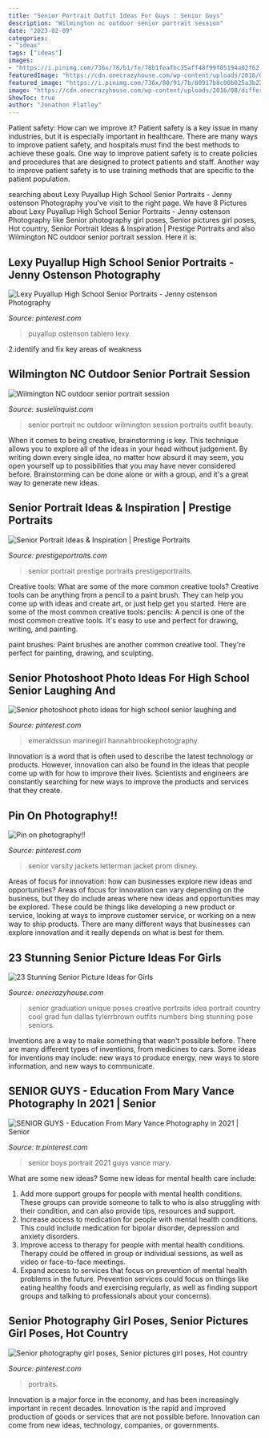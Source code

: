 ```yaml
---
title: "Senior Portrait Outfit Ideas For Guys : Senior Guys"
description: "Wilmington nc outdoor senior portrait session"
date: "2023-02-09"
categories:
- "ideas"
tags: ["ideas"]
images:
- "https://i.pinimg.com/736x/78/b1/fe/78b1feafbc35aff48f99f05194a02f62.jpg"
featuredImage: "https://cdn.onecrazyhouse.com/wp-content/uploads/2016/08/different-poses-with-year-numbers.jpg"
featured_image: "https://i.pinimg.com/736x/80/91/7b/80917b8c00b025a3b22afc6305147a85--senior-pictures-photography.jpg"
image: "https://cdn.onecrazyhouse.com/wp-content/uploads/2016/08/different-poses-with-year-numbers.jpg"
ShowToc: true
author: "Jonathon Flatley"
---
```



Patient safety: How can we improve it?
Patient safety is a key issue in many industries, but it is especially important in healthcare. There are many ways to improve patient safety, and hospitals must find the best methods to achieve these goals. One way to improve patient safety is to create policies and procedures that are designed to protect patients and staff. Another way to improve patient safety is to use training methods that are specific to the patient population.

	

		
searching about Lexy Puyallup High School Senior Portraits - Jenny ostenson Photography you've visit to the right page. We have 8 Pictures about Lexy Puyallup High School Senior Portraits - Jenny ostenson Photography like Senior photography girl poses, Senior pictures girl poses, Hot country, Senior Portrait Ideas &amp; Inspiration | Prestige Portraits and also Wilmington NC outdoor senior portrait session. Here it is:
		
    
## Lexy Puyallup High School Senior Portraits - Jenny Ostenson Photography

<img loading=lazy src="https://i.pinimg.com/736x/f5/d3/b1/f5d3b1e9198daf92f4a34ae7581a43e2.jpg" onerror="this.onerror=null;this.src='https://tse1.mm.bing.net/th?id=OIP.f6ctvbi0XpXC-tK4O9uFjgHaLF&amp;pid=15.1';" alt="Lexy Puyallup High School Senior Portraits - Jenny ostenson Photography">

_Source: pinterest.com_

>puyallup ostenson tablero lexy. 

	

2.identify and fix key areas of weakness 

    
## Wilmington NC Outdoor Senior Portrait Session

<img loading=lazy src="http://susielinquist.com/wp-content/uploads/2015/09/0003wilmington-nc-senior-pictures.jpg" onerror="this.onerror=null;this.src='https://tse4.mm.bing.net/th?id=OIP.y4rN2JryHbte8seJ16kaYQHaLG&amp;pid=15.1';" alt="Wilmington NC outdoor senior portrait session">

_Source: susielinquist.com_

>senior portrait nc outdoor wilmington session portraits outfit beauty. 

	

When it comes to being creative, brainstorming is key. This technique allows you to explore all of the ideas in your head without judgement. By writing down every single idea, no matter how absurd it may seem, you open yourself up to possibilities that you may have never considered before. Brainstorming can be done alone or with a group, and it's a great way to generate new ideas.

    
## Senior Portrait Ideas &amp; Inspiration | Prestige Portraits

<img loading=lazy src="https://prestigeportraits.com/wp-content/themes/prestige/assets/build/images/galleries/gallery-2/gallery-image-5.jpg" onerror="this.onerror=null;this.src='https://tse3.mm.bing.net/th?id=OIP.821f5QoOCO9wp97j2fdPIgHaLG&amp;pid=15.1';" alt="Senior Portrait Ideas &amp; Inspiration | Prestige Portraits">

_Source: prestigeportraits.com_

>senior portrait prestige portraits prestigeportraits. 

	

Creative tools: What are some of the more common creative tools?
Creative tools can be anything from a pencil to a paint brush. They can help you come up with ideas and create art, or just help get you started. Here are some of the most common creative tools:
pencils: A pencil is one of the most common creative tools. It's easy to use and perfect for drawing, writing, and painting.

paint brushes: Paint brushes are another common creative tool. They're perfect for painting, drawing, and sculpting.

    
## Senior Photoshoot Photo Ideas For High School Senior Laughing And

<img loading=lazy src="https://i.pinimg.com/originals/52/75/55/527555697d014127347a15d3dd5073ab.jpg" onerror="this.onerror=null;this.src='https://tse2.mm.bing.net/th?id=OIP.OZ9rS6XBDQ7cjQkxr0baNgHaLG&amp;pid=15.1';" alt="Senior photoshoot photo ideas for high school senior laughing and">

_Source: pinterest.com_

>emeraldssun marinegirl hannahbrookephotography. 

	

Innovation is a word that is often used to describe the latest technology or products. However, innovation can also be found in the ideas that people come up with for how to improve their lives. Scientists and engineers are constantly searching for new ways to improve the products and services that they create.

    
## Pin On Photography!!

<img loading=lazy src="https://i.pinimg.com/736x/80/91/7b/80917b8c00b025a3b22afc6305147a85--senior-pictures-photography.jpg" onerror="this.onerror=null;this.src='https://tse4.mm.bing.net/th?id=OIP.7c3ZI9UJsLs9B0qCniCwKwC7Es&amp;pid=15.1';" alt="Pin on photography!!">

_Source: pinterest.com_

>senior varsity jackets letterman jacket prom disney. 

	

Areas of focus for innovation: how can businesses explore new ideas and opportunities?
Areas of focus for innovation can vary depending on the business, but they do include areas where new ideas and opportunities may be explored. These could be things like developing a new product or service, looking at ways to improve customer service, or working on a new way to ship products. There are many different ways that businesses can explore innovation and it really depends on what is best for them.

    
## 23 Stunning Senior Picture Ideas For Girls

<img loading=lazy src="https://cdn.onecrazyhouse.com/wp-content/uploads/2016/08/different-poses-with-year-numbers.jpg" onerror="this.onerror=null;this.src='https://tse3.mm.bing.net/th?id=OIP.qbiaQ06SsY26GD1JWOtYuwHaE8&amp;pid=15.1';" alt="23 Stunning Senior Picture Ideas for Girls">

_Source: onecrazyhouse.com_

>senior graduation unique poses creative portraits idea portrait country cool grad fun dallas tylerrbrown outfits numbers bing stunning pose seniors. 

	

Inventions are a way to make something that wasn't possible before. There are many different types of inventions, from medicines to cars. Some ideas for inventions may include: new ways to produce energy, new ways to store information, and new ways to communicate.

    
## SENIOR GUYS - Education From Mary Vance Photography In 2021 | Senior

<img loading=lazy src="https://i.pinimg.com/736x/b4/0c/a0/b40ca012cfddccbfc3cbd38025c58e78.jpg" onerror="this.onerror=null;this.src='https://tse2.mm.bing.net/th?id=OIP.t8zLj-3iV31FDsnrsAsJ6wHaLG&amp;pid=15.1';" alt="SENIOR GUYS - Education From Mary Vance Photography in 2021 | Senior">

_Source: tr.pinterest.com_

>senior boys portrait 2021 guys vance mary. 

	

What are some new ideas?
Some new ideas for mental health care include:
1. Add more support groups for people with mental health conditions. These groups can provide someone to talk to who is also struggling with their condition, and can also provide tips, resources and support.
2. Increase access to medication for people with mental health conditions. This could include medication for bipolar disorder, depression and anxiety disorders.
3. Improve access to therapy for people with mental health conditions. Therapy could be offered in group or individual sessions, as well as video or face-to-face meetings.
4. Expand access to services that focus on prevention of mental health problems in the future. Prevention services could focus on things like eating healthy foods and exercising regularly, as well as finding support groups and talking to professionals about your concerns).

    
## Senior Photography Girl Poses, Senior Pictures Girl Poses, Hot Country

<img loading=lazy src="https://i.pinimg.com/736x/78/b1/fe/78b1feafbc35aff48f99f05194a02f62.jpg" onerror="this.onerror=null;this.src='https://tse4.mm.bing.net/th?id=OIP.k94I-tylPYMbTfU7-4Lx7gHaLF&amp;pid=15.1';" alt="Senior photography girl poses, Senior pictures girl poses, Hot country">

_Source: pinterest.com_

>portraits. 

	

Innovation is a major force in the economy, and has been increasingly important in recent decades. Innovation is the rapid and improved production of goods or services that are not possible before. Innovation can come from new ideas, technology, companies, or governments.

